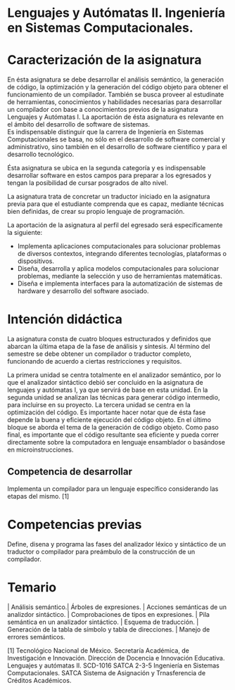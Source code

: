 # Lenguajes y Autómatas II. Ingeniería en Sistemas Computacionales.

# Caracterización de la asignatura
En ésta asignatura se debe desarrollar el análisis semántico, la generación de código, la optimización y la generación del código objeto para obtener el funcionamiento de un compilador. También se busca proveer al estudinate de herramientas, conocimientos y habilidades necesarias para desarrollar un compilador con base a conocimientos previos de la asignatura Lenguajes y Autómatas I. La aportación de ésta asignatura es relevante en el ámbito del desarrollo de software de sistemas.  
Es indispensable distinguir que la carrera de Ingeniería en Sistemas Computacionales se basa, no sólo en el desarrollo de software comercial y administrativo, sino también en el desarrollo de software científico y para el desarrollo tecnológico. 

Ésta asignatura se ubica en la segunda categoría y es indispensable desarrollar software en estos campos para preparar a los egresados y tengan la posibilidad de cursar posgrados de alto nivel.

La asignatura trata de concretar un traductor iniciado en la asignatura previa para que el estudiante comprenda que es capaz, mediante técnicas bien definidas, de crear su propio lenguaje de programación.

La aportación de la asignatura al perfil del egresado será específicamente la siguiente: 

* Implementa aplicaciones computacionales para solucionar problemas de diversos contextos, integrando diferentes tecnologías, plataformas o dispositivos.
* Diseña, desarrolla y aplica modelos computacionales para solucionar problemas, mediante la selección y uso de herramientas matemáticas.
* Diseña e implementa interfaces para la automatización de sistemas de hardware y desarrollo del software asociado.

# Intención didáctica
La asignatura consta de cuatro bloques estructurados y definidos que abarcan la última etapa de la fase de análisis y síntesis. Al término del semestre se debe obtener un compilador o traductor completo, funcionando de acuerdo a ciertas restricciones y requisitos.

La primera unidad se centra totalmente en el analizador semántico, por lo que el analizador sintáctico debió ser concluido en la asignatura de lenguajes y autómatas I, ya que servirá de base en esta unidad. 
En la segunda unidad se analizan las técnicas para generar código intermedio, para incluirse en su proyecto.
La tercera unidad se centra en la optimización del código. Es importante hacer notar que de ésta fase depende la buena y eficiente ejecución del código objeto.
En el último bloque se aborda el tema de la generación de código objeto. Como paso final, es importante que el código resultante sea eficiente y pueda correr directamente sobre la computadora en
lenguaje ensamblador o basándose en microinstrucciones.

## Competencia de desarrollar 
Implementa un compilador para un lenguaje específico considerando las etapas del mismo. [1]

# Competencias previas
Define, disena y programa las fases del analizador léxico y sintáctico de un traductor o compilador para preámbulo de la construcción de un compilador.
# Temario
| Análisis semántico.| Árboles de expresiones.
                     | Acciones semánticas de un analizdor sintáctico.
                     | Comprobaciones de tipos en expresiones.
                     | Pila semántica en un analizador sintáctico.
                     | Esquema de traducción.
                     | Generación de la tabla de símbolo y tabla de direcciones.
                     | Manejo de errores semánticos.


















[1] Tecnológico Nacional de México. 
Secretaría Académica, de Investigación e Innovación.
Dirección de Docencia e Innovación Educativa. 
Lenguajes y autómatas II. SCD-1016 SATCA 2-3-5
Ingeniería en Sistemas Computacionales.
SATCA Sistema de Asignación y Trnasferencia de Créditos Académicos.
